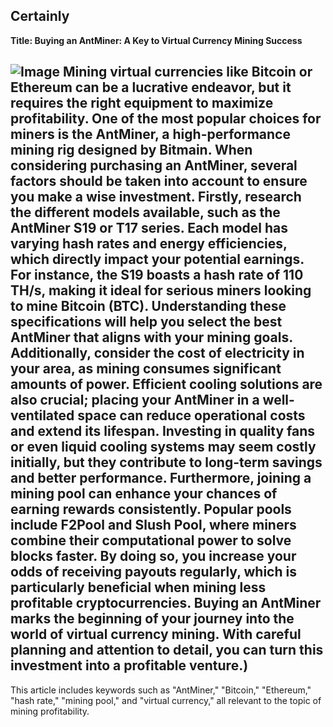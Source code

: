 Certainly
---
**Title: Buying an AntMiner: A Key to Virtual Currency Mining Success**

![Image](https://github.com/user-attachments/assets/4a25d116-2220-4385-b08e-f287af8fcbc4)
Mining virtual currencies like Bitcoin or Ethereum can be a lucrative endeavor, but it requires the right equipment to maximize profitability. One of the most popular choices for miners is the AntMiner, a high-performance mining rig designed by Bitmain. When considering purchasing an AntMiner, several factors should be taken into account to ensure you make a wise investment.
Firstly, research the different models available, such as the AntMiner S19 or T17 series. Each model has varying hash rates and energy efficiencies, which directly impact your potential earnings. For instance, the S19 boasts a hash rate of 110 TH/s, making it ideal for serious miners looking to mine Bitcoin (BTC). Understanding these specifications will help you select the best AntMiner that aligns with your mining goals.
Additionally, consider the cost of electricity in your area, as mining consumes significant amounts of power. Efficient cooling solutions are also crucial; placing your AntMiner in a well-ventilated space can reduce operational costs and extend its lifespan. Investing in quality fans or even liquid cooling systems may seem costly initially, but they contribute to long-term savings and better performance.
Furthermore, joining a mining pool can enhance your chances of earning rewards consistently. Popular pools include F2Pool and Slush Pool, where miners combine their computational power to solve blocks faster. By doing so, you increase your odds of receiving payouts regularly, which is particularly beneficial when mining less profitable cryptocurrencies.
Buying an AntMiner marks the beginning of your journey into the world of virtual currency mining. With careful planning and attention to detail, you can turn this investment into a profitable venture.)
---
This article includes keywords such as "AntMiner," "Bitcoin," "Ethereum," "hash rate," "mining pool," and "virtual currency," all relevant to the topic of mining profitability.
